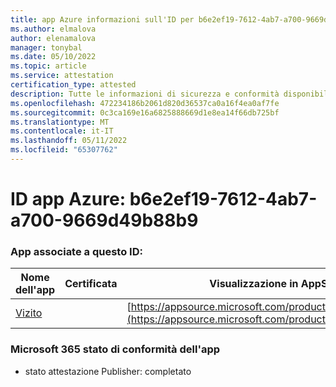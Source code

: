 ```yaml
---
title: app Azure informazioni sull'ID per b6e2ef19-7612-4ab7-a700-9669d49b88b9
ms.author: elmalova
author: elenamalova
manager: tonybal
ms.date: 05/10/2022
ms.topic: article
ms.service: attestation
certification_type: attested
description: Tutte le informazioni di sicurezza e conformità disponibili per b6e2ef19-7612-4ab7-a700-9669d49b88b9.
ms.openlocfilehash: 472234186b2061d820d36537ca0a16f4ea0af7fe
ms.sourcegitcommit: 0c3ca169e16a6825888669d1e8ea14f66db725bf
ms.translationtype: MT
ms.contentlocale: it-IT
ms.lasthandoff: 05/11/2022
ms.locfileid: "65307762"
---
```

# <a name="azure-app-id-b6e2ef19-7612-4ab7-a700-9669d49b88b9"></a>ID app Azure: b6e2ef19-7612-4ab7-a700-9669d49b88b9


### <a name="apps-associated-with-this-id"></a>App associate a questo ID:
| **Nome dell'app** | **Certificata** | **Visualizzazione in AppSource** |
|--------------|---------------|-----------------------|
| [Vizito](../forward/WA200003170.md) |  | [https://appsource.microsoft.com/product/office/WA200003170](https://appsource.microsoft.com/product/office/WA200003170) |

### <a name="microsoft-365-app-compliance-status"></a>Microsoft 365 stato di conformità dell'app
- stato attestazione Publisher: completato
